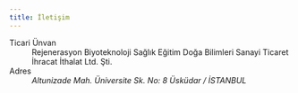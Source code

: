 ```yaml
---
title: İletişim
---
```


<dl class="row">
  <dt>Ticari Ünvan</dt>
  <dd>Rejenerasyon Biyoteknoloji Sağlık Eğitim Doğa Bilimleri Sanayi Ticaret İhracat İthalat Ltd. Şti.</dd>

  <dt>Adres</dt>
  <dd>
    <address>
      Altunizade Mah. Üniversite Sk. No: 8 Üsküdar / İSTANBUL
    </address>
  </dd>
</dl>